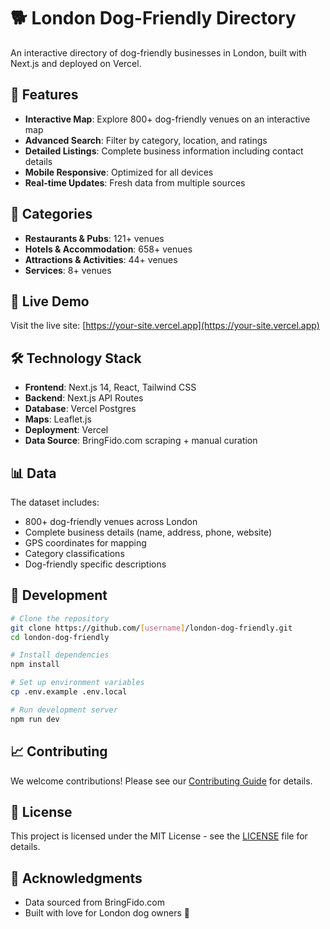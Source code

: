 # 🐕 London Dog-Friendly Directory

An interactive directory of dog-friendly businesses in London, built with Next.js and deployed on Vercel.

## 🌟 Features

- **Interactive Map**: Explore 800+ dog-friendly venues on an interactive map
- **Advanced Search**: Filter by category, location, and ratings
- **Detailed Listings**: Complete business information including contact details
- **Mobile Responsive**: Optimized for all devices
- **Real-time Updates**: Fresh data from multiple sources

## 🎯 Categories

- **Restaurants & Pubs**: 121+ venues
- **Hotels & Accommodation**: 658+ venues  
- **Attractions & Activities**: 44+ venues
- **Services**: 8+ venues

## 🚀 Live Demo

Visit the live site: [https://your-site.vercel.app](https://your-site.vercel.app)

## 🛠️ Technology Stack

- **Frontend**: Next.js 14, React, Tailwind CSS
- **Backend**: Next.js API Routes
- **Database**: Vercel Postgres
- **Maps**: Leaflet.js
- **Deployment**: Vercel
- **Data Source**: BringFido.com scraping + manual curation

## 📊 Data

The dataset includes:
- 800+ dog-friendly venues across London
- Complete business details (name, address, phone, website)
- GPS coordinates for mapping
- Category classifications
- Dog-friendly specific descriptions

## 🔧 Development

```bash
# Clone the repository
git clone https://github.com/[username]/london-dog-friendly.git
cd london-dog-friendly

# Install dependencies
npm install

# Set up environment variables
cp .env.example .env.local

# Run development server
npm run dev
```

## 📈 Contributing

We welcome contributions! Please see our [Contributing Guide](CONTRIBUTING.md) for details.

## 📄 License

This project is licensed under the MIT License - see the [LICENSE](LICENSE) file for details.

## 🙏 Acknowledgments

- Data sourced from BringFido.com
- Built with love for London dog owners 🐾
